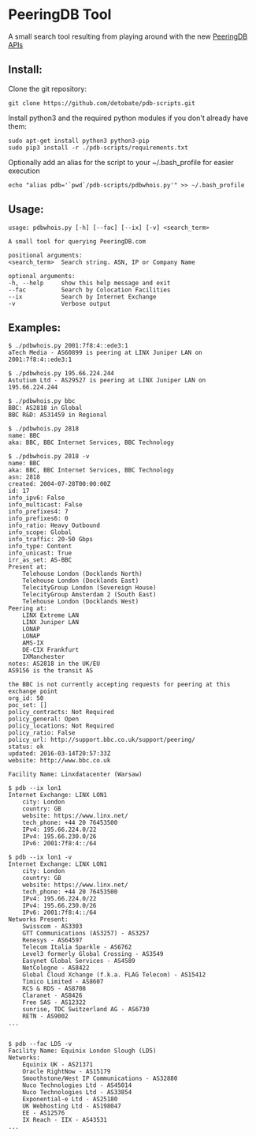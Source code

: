 PeeringDB Tool
=================

A small search tool resulting from playing around with the new [PeeringDB](https://peeringdb.com) [APIs](https://www.peeringdb.com/apidocs/)

Install:
---------------

Clone the git repository:

    git clone https://github.com/detobate/pdb-scripts.git

Install python3 and the required python modules if you don't already have them:

    sudo apt-get install python3 python3-pip
    sudo pip3 install -r ./pdb-scripts/requirements.txt

Optionally add an alias for the script to your ~/.bash_profile for easier execution

    echo "alias pdb='`pwd`/pdb-scripts/pdbwhois.py'" >> ~/.bash_profile

Usage:
------

    usage: pdbwhois.py [-h] [--fac] [--ix] [-v] <search_term>

    A small tool for querying PeeringDB.com

    positional arguments:
    <search_term>  Search string. ASN, IP or Company Name

    optional arguments:
    -h, --help     show this help message and exit
    --fac          Search by Colocation Facilities
    --ix           Search by Internet Exchange
    -v             Verbose output

Examples:
--------

    $ ./pdbwhois.py 2001:7f8:4::ede3:1
    aTech Media - AS60899 is peering at LINX Juniper LAN on 2001:7f8:4::ede3:1

    $ ./pdbwhois.py 195.66.224.244
    Astutium Ltd - AS29527 is peering at LINX Juniper LAN on 195.66.224.244

    $ ./pdbwhois.py bbc
    BBC: AS2818 in Global
    BBC R&D: AS31459 in Regional

    $ ./pdbwhois.py 2818
    name: BBC
    aka: BBC, BBC Internet Services, BBC Technology

    $ ./pdbwhois.py 2818 -v
    name: BBC
    aka: BBC, BBC Internet Services, BBC Technology
    asn: 2818
    created: 2004-07-28T00:00:00Z
    id: 17
    info_ipv6: False
    info_multicast: False
    info_prefixes4: 7
    info_prefixes6: 0
    info_ratio: Heavy Outbound
    info_scope: Global
    info_traffic: 20-50 Gbps
    info_type: Content
    info_unicast: True
    irr_as_set: AS-BBC
    Present at:
    	Telehouse London (Docklands North)
    	Telehouse London (Docklands East)
    	TelecityGroup London (Sovereign House)
    	TelecityGroup Amsterdam 2 (South East)
    	Telehouse London (Docklands West)
    Peering at:
    	LINX Extreme LAN
    	LINX Juniper LAN
    	LONAP
    	LONAP
    	AMS-IX
    	DE-CIX Frankfurt
    	IXManchester
    notes: AS2818 in the UK/EU
    AS9156 is the transit AS

    the BBC is not currently accepting requests for peering at this exchange point
    org_id: 50
    poc_set: []
    policy_contracts: Not Required
    policy_general: Open
    policy_locations: Not Required
    policy_ratio: False
    policy_url: http://support.bbc.co.uk/support/peering/
    status: ok
    updated: 2016-03-14T20:57:33Z
    website: http://www.bbc.co.uk
    
    Facility Name: Linxdatacenter (Warsaw)

    $ pdb --ix lon1
    Internet Exchange: LINX LON1
        city: London
        country: GB
        website: https://www.linx.net/
        tech_phone: +44 20 76453500
        IPv4: 195.66.224.0/22
        IPv4: 195.66.230.0/26
        IPv6: 2001:7f8:4::/64

    $ pdb --ix lon1 -v
    Internet Exchange: LINX LON1
        city: London
        country: GB
        website: https://www.linx.net/
        tech_phone: +44 20 76453500
        IPv4: 195.66.224.0/22
        IPv4: 195.66.230.0/26
        IPv6: 2001:7f8:4::/64
    Networks Present:
        Swisscom - AS3303
        GTT Communications (AS3257) - AS3257
        Renesys - AS64597
        Telecom Italia Sparkle - AS6762
        Level3 formerly Global Crossing - AS3549
        Easynet Global Services - AS4589
        NetCologne - AS8422
        Global Cloud Xchange (f.k.a. FLAG Telecom) - AS15412
        Timico Limited - AS8607
        RCS & RDS - AS8708
        Claranet - AS8426
        Free SAS - AS12322
        sunrise, TDC Switzerland AG - AS6730
        RETN - AS9002
    ...
    
    
    $ pdb --fac LD5 -v
    Facility Name: Equinix London Slough (LD5)
    Networks:
        Equinix UK - AS21371
        Oracle RightNow - AS15179
        Smoothstone/West IP Communications - AS32880
        Nuco Technologies Ltd - AS45014
        Nuco Technologies Ltd - AS33854
        Exponential-e Ltd - AS25180
        UK Webhosting Ltd - AS198047
        EE - AS12576
        IX Reach - IIX - AS43531
    ...